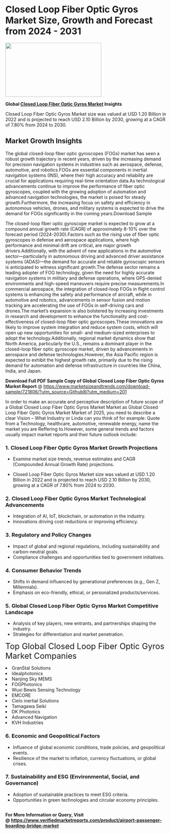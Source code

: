 <H1>Closed Loop Fiber Optic Gyros Market Size, Growth and Forecast from 2024 - 2031</H1><img class="aligncenter size-medium wp-image-584254" src="https://thirdeyenews.in/wp-content/uploads/2024/09/Global-Market-Research-300x168.jpeg" alt="" width="300" height="168" /><p><strong>Global&nbsp;<a href="https://www.marketsizeandtrends.com/download-sample/721806/?utm_source=Github8j?utm_medium=201">Closed Loop Fiber Optic Gyros Market</a> Insights</strong></p><p>Closed Loop Fiber Optic Gyros Market size was valued at USD 1.20 Billion in 2022 and is projected to reach USD 2.10 Billion by 2030, growing at a CAGR of 7.80% from 2024 to 2030.</p><p><h2>Market Growth Insights</h2> <p>The global closed-loop fiber optic gyroscopes (FOGs) market has seen a robust growth trajectory in recent years, driven by the increasing demand for precision navigation systems in industries such as aerospace, defense, automotive, and robotics.FOGs are essential components in inertial navigation systems (INS), where their high accuracy and reliability are crucial for applications requiring real-time orientation data.As technological advancements continue to improve the performance of fiber optic gyroscopes, coupled with the growing adoption of automation and advanced navigation technologies, the market is poised for steady growth.Furthermore, the increasing focus on safety and efficiency in autonomous vehicles, drones, and military systems is expected to drive the demand for FOGs significantly in the coming years.Download Sample</p> <p>The closed-loop fiber optic gyroscope market is expected to grow at a compound annual growth rate (CAGR) of approximately 8-10% over the forecast period (2024-2030).Factors such as the rising use of fiber optic gyroscopes in defense and aerospace applications, where high performance and minimal drift are critical, are major growth drivers.Additionally, with the advent of new applications in the automotive sector—particularly in autonomous driving and advanced driver assistance systems (ADAS)—the demand for accurate and reliable gyroscopic sensors is anticipated to witness significant growth.The defense sector remains a leading adopter of FOG technology, given the need for highly accurate navigation systems in military and defense operations, where GPS-denied environments and high-speed maneuvers require precise measurements.In commercial aerospace, the integration of closed-loop FOGs in flight control systems is enhancing the safety and performance of aircraft, while in automotive and robotics, advancements in sensor fusion and motion tracking are accelerating the use of FOGs in self-driving cars and drones.The market’s expansion is also bolstered by increasing investments in research and development to enhance the functionality and cost-effectiveness of closed-loop fiber optic gyroscopes.These innovations are likely to improve system integration and reduce system costs, which will open up new opportunities for small- and medium-sized enterprises to adopt the technology.Additionally, regional market dynamics show that North America, particularly the U.S., remains a dominant player in the closed-loop fiber optic gyroscope market, driven by advancements in aerospace and defense technologies.However, the Asia Pacific region is expected to exhibit the highest growth rate, primarily due to the rising demand for automation and defense infrastructure in countries like China, India, and Japan.</p><p><span class=""><strong>Download Full PDF Sample Copy of Global Closed Loop Fiber Optic Gyros Market Report</strong> @ <a href="https://www.marketsizeandtrends.com/download-sample/721806/?utm_source=Github8j?utm_medium=201" target="_blank">https://www.marketsizeandtrends.com/download-sample/721806/?utm_source=Github8j?utm_medium=201</a></span></p><p>In order to make an accurate and perceptive description of future scope of a Global&nbsp;Closed Loop Fiber Optic Gyros Market Market as Global&nbsp;Closed Loop Fiber Optic Gyros Market Market of 2025, you need to describe a clear Vision &ndash; What Industry or Linda can you think of for example: Quote from a Technology, healthcare, automotive, renewable energy, name the market you are Reffering to.However, some general trends and factors usually impact market reports and their future outlook include:</p><h3>1.&nbsp;<strong>Closed Loop Fiber Optic Gyros Market Growth Projections</strong></h3><ul><li>Examine market size trends, revenue estimates and CAGR (Compounded Annual Growth Rate) projections.</li><li><p>Closed Loop Fiber Optic Gyros Market size was valued at USD 1.20 Billion in 2022 and is projected to reach USD 2.10 Billion by 2030, growing at a CAGR of 7.80% from 2024 to 2030.</p></li></ul><h3>2.&nbsp;<strong>Closed Loop Fiber Optic Gyros Market Technological Advancements</strong></h3><ul><li>Integration of AI, IoT, blockchain, or automation in the industry.</li><li>Innovations driving cost reductions or improving efficiency.</li></ul><h3>3.&nbsp;<strong>Regulatory and Policy Changes</strong></h3><ul><li>Impact of global and regional regulations, including sustainability and carbon-neutral goals.</li><li>Compliance challenges and opportunities tied to government initiatives.</li></ul><h3>4.&nbsp;<strong>Consumer Behavior Trends</strong></h3><ul><li>Shifts in demand influenced by generational preferences (e.g., Gen Z, Millennials).</li><li>Emphasis on eco-friendly, ethical, or personalized products/services.</li></ul><h3>5.&nbsp;<strong>Global Closed Loop Fiber Optic Gyros Market Competitive Landscape</strong></h3><ul><li>Analysis of key players, new entrants, and partnerships shaping the industry.</li><li>Strategies for differentiation and market penetration.</li></ul><p data-pm-slice="1 1 []"><span style="color: inherit; font-family: inherit; font-size: 25px;">Top Global Closed Loop Fiber Optic Gyros Market Companies</span></p><div class="" data-test-id=""><p><li>GranStal Solutions</li><li> Idealphotonics</li><li> Nanjing Sky MEMS</li><li> FOGPhotonics</li><li> Wuxi Bewis Sensing Technology</li><li> EMCORE</li><li> Cielo inertial Solutions</li><li> Tamagawa Seiki</li><li> DK Photonics</li><li> Advanced Navigation</li><li> KVH Industries</li></p></div><h3>6.&nbsp;<strong>Economic and Geopolitical Factors</strong></h3><ul><li>Influence of global economic conditions, trade policies, and geopolitical events.</li><li>Resilience of the market to inflation, currency fluctuations, or global crises.</li></ul><h3>7.&nbsp;<strong>Sustainability and ESG (Environmental, Social, and Governance)</strong></h3><ul><li>Adoption of sustainable practices to meet ESG criteria.</li><li>Opportunities in green technologies and circular economy principles.</li></ul><h2><strong style="font-size: 14px;">For More Information or Query, Visit @&nbsp;</strong><a style="background-color: #ffffff; font-size: 14px;" href="https://www.marketsizeandtrends.com/report/closed-loop-fiber-optic-gyros-market/" target="_blank">https://www.verifiedmarketreports.com/product/airport-passenger-boarding-bridge-market</a></h2>
